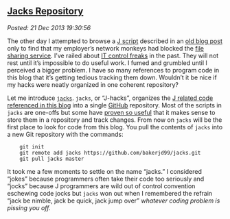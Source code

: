  
[Jacks Repository](http://bakerjd99.wordpress.com/2013/12/21/jacks-repository/)
-------------------------------------------------------------------------------

*Posted: 21 Dec 2013 19:30:56*

The other day I attempted to browse a [J
script](https://github.com/bakerjd99/jacks/blob/master/geotagged/kml.ijs)
described in an [old blog
post](http://bakerjd99.wordpress.com/2009/10/04/google-earth-image-touring/)
only to find that my employer’s network monkeys had blocked the [file
sharing service](https://app.box.com/). I’ve railed about [IT control
freaks](http://bakerjd99.wordpress.com/2012/06/09/controlling-cell-phones-the-new-it-frontier/)
in the past. They will not rest until it’s impossible to do useful work.
I fumed and grumbled until I perceived a bigger problem. I have so many
references to program code in this blog that it’s getting tedious
tracking them down. Wouldn’t it be nice if my hacks were neatly
organized in one coherent repository?

Let me introduce [`jacks`](https://github.com/bakerjd99/jacks). `jacks`,
or “J-hacks”, organizes the [J related code referenced in this
blog](https://github.com/bakerjd99/jacks) into a single
[GitHub](https://github.com/bakerjd99/jacks) repository. Most of the
scripts in `jacks` are one-offs but some have [proven so
useful](http://bakerjd99.wordpress.com/2012/02/25/wordpress-to-latex-with-pandoc-and-j-using-texfrwpxml-ijs-part-3/)
that it makes sense to store them in a repository and track changes.
From now on `jacks` will be the first place to look for code from this
blog. You pull the contents of `jacks` into a new Git repository with
the commands:

        git init
        git remote add jacks https://github.com/bakerjd99/jacks.git
        git pull jacks master

It took me a few moments to settle on the name “jacks.” I considered
“jokes” because programmers often take their code too seriously and
“jocks” because J programmers are wild out of control convention
eschewing code jocks but `jacks` won out when I remembered the refrain
“jack be nimble, jack be quick, jack jump over” *whatever coding problem
is pissing you off.*
